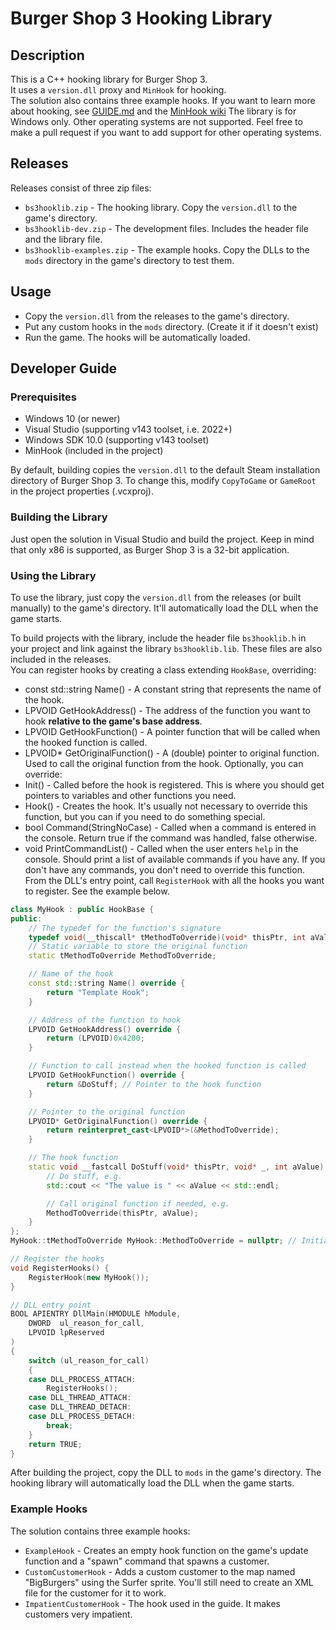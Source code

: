 # Burger Shop 3 Hooking Library

## Description
This is a C++ hooking library for Burger Shop 3.  
It uses a `version.dll` proxy and `MinHook` for hooking.  
The solution also contains three example hooks.
If you want to learn more about hooking, see [GUIDE.md](GUIDE.md) and the [MinHook wiki](https://github.com/TsudaKageyu/minhook/wiki)
The library is for Windows only. Other operating systems are not supported. Feel free to make a pull request if you want to add support for other operating systems.

## Releases
Releases consist of three zip files:
- `bs3hooklib.zip` - The hooking library. Copy the `version.dll` to the game's directory.
- `bs3hooklib-dev.zip` - The development files. Includes the header file and the library file.
- `bs3hooklib-examples.zip` - The example hooks. Copy the DLLs to the `mods` directory in the game's directory to test them.

## Usage
- Copy the `version.dll` from the releases to the game's directory.  
- Put any custom hooks in the `mods` directory. (Create it if it doesn't exist)
- Run the game. The hooks will be automatically loaded.

## Developer Guide

### Prerequisites
- Windows 10 (or newer)
- Visual Studio (supporting v143 toolset, i.e. 2022+)
- Windows SDK 10.0 (supporting v143 toolset)
- MinHook (included in the project)

By default, building copies the `version.dll` to the default Steam installation directory of Burger Shop 3.
To change this, modify `CopyToGame` or `GameRoot` in the project properties (.vcxproj).  

### Building the Library
Just open the solution in Visual Studio and build the project. Keep in mind that only x86 is supported, as Burger Shop 3 is a 32-bit application.

### Using the Library
To use the library, just copy the `version.dll` from the releases (or built manually) to the game's directory. It'll automatically load the DLL when the game starts.

To build projects with the library, include the header file `bs3hooklib.h` in your project and link against the library `bs3hooklib.lib`. These files are also included in the releases.  
You can register hooks by creating a class extending `HookBase`, overriding:
- const std::string Name() - A constant string that represents the name of the hook.
- LPVOID GetHookAddress() - The address of the function you want to hook **relative to the game's base address**.
- LPVOID GetHookFunction() - A pointer function that will be called when the hooked function is called.
- LPVOID* GetOriginalFunction() - A (double) pointer to original function. Used to call the original function from the hook.
Optionally, you can override:
- Init() - Called before the hook is registered. This is where you should get pointers to variables and other functions you need.
- Hook() - Creates the hook. It's usually not necessary to override this function, but you can if you need to do something special.
- bool Command(StringNoCase) - Called when a command is entered in the console. Return true if the command was handled, false otherwise.
- void PrintCommandList() - Called when the user enters `help` in the console. Should print a list of available commands if you have any. If you don't have any commands, you don't need to override this function.
From the DLL's entry point, call `RegisterHook` with all the hooks you want to register. See the example below.
```cpp
class MyHook : public HookBase {
public:
    // The typedef for the function's signature
    typedef void(__thiscall* tMethodToOverride)(void* thisPtr, int aValue);
    // Static variable to store the original function
    static tMethodToOverride MethodToOverride;

    // Name of the hook
    const std::string Name() override {
        return "Template Hook";
    }

    // Address of the function to hook
    LPVOID GetHookAddress() override {
        return (LPVOID)0x4200;
    }

    // Function to call instead when the hooked function is called
    LPVOID GetHookFunction() override {
        return &DoStuff; // Pointer to the hook function
    }

    // Pointer to the original function
    LPVOID* GetOriginalFunction() override {
        return reinterpret_cast<LPVOID*>(&MethodToOverride);
    }

    // The hook function
    static void __fastcall DoStuff(void* thisPtr, void* _, int aValue) {
        // Do stuff, e.g.
        std::cout << "The value is " << aValue << std::endl;

        // Call original function if needed, e.g.
        MethodToOverride(thisPtr, aValue);
    }
};
MyHook::tMethodToOverride MyHook::MethodToOverride = nullptr; // Initialize the static variable

// Register the hooks
void RegisterHooks() {
    RegisterHook(new MyHook());
}

// DLL entry point
BOOL APIENTRY DllMain(HMODULE hModule,
    DWORD  ul_reason_for_call,
    LPVOID lpReserved
)
{
    switch (ul_reason_for_call)
    {
    case DLL_PROCESS_ATTACH:
        RegisterHooks();
    case DLL_THREAD_ATTACH:
    case DLL_THREAD_DETACH:
    case DLL_PROCESS_DETACH:
        break;
    }
    return TRUE;
}
```

After building the project, copy the DLL to `mods` in the game's directory. The hooking library will automatically load the DLL when the game starts.

### Example Hooks
The solution contains three example hooks:
- `ExampleHook` - Creates an empty hook function on the game's update function and a "spawn" command that spawns a customer.
- `CustomCustomerHook` - Adds a custom customer to the map named "BigBurgers" using the Surfer sprite. You'll still need to create an XML file for the customer for it to work.
- `ImpatientCustomerHook` - The hook used in the guide. It makes customers very impatient.
